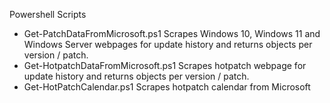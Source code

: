 Powershell Scripts
- Get-PatchDataFromMicrosoft.ps1
    Scrapes Windows 10, Windows 11 and Windows Server webpages for update history and returns objects per version / patch.
- Get-HotpatchDataFromMicrosoft.ps1
    Scrapes hotpatch webpage for update history and returns objects per version / patch.
- Get-HotPatchCalendar.ps1
    Scrapes hotpatch calendar from Microsoft
